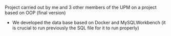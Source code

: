 Project carried out by me and 3 other members of the UPM on a project based on OOP (final version)
- We developed the data base based on Docker and MySQLWorkbench (it is crucial to run previously the SQL file for it to run properly)
